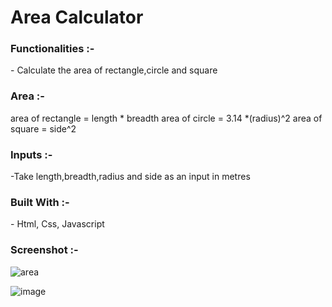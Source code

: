<h1>Area Calculator</h1>




<h3>Functionalities :-</h3>
- Calculate the area of rectangle,circle and square



<h3>Area :-</h3>
area of rectangle = length * breadth
area of circle = 3.14 *(radius)^2
area of square = side^2



<h3>Inputs :-</h3>
-Take length,breadth,radius and side as an input in metres



<h3>Built With :-</h3>
- Html, Css, Javascript



<h3>Screenshot :-</h3>

![area](https://user-images.githubusercontent.com/88235823/167244213-ea9fe6a2-c417-4723-84c9-d7ff10c3b385.PNG)

![image](https://user-images.githubusercontent.com/88235823/167483881-bc2d9094-a8bc-4f56-b26b-9e4be040b31c.png)